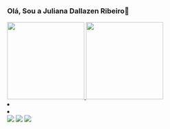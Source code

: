 ### Olá, Sou a Juliana Dallazen Ribeiro👋

<a href="https://github.com/Juliana-24">
<img height="180em" src="https://github-readme-stats.vercel.app/api?username=Juliana-24&show_icons=true&theme=midnight-purple&include_all_commits=true&count_private=true"/>
  <img height="180em" src="https://github-readme-stats.vercel.app/api/top-langs/?username=Juliana-24&layout=compact&langs_count=7&theme=midnight-purple"/>
</div
  
  *
  *
  
  </a>
<a href="https://www.linkedin.com/in/juliana-dallazen-ribeiro-ab425a215/" target="_blank"><img src="https://img.shields.io/badge/-LinkedIn-%230077B5?style=for-the-badge&logo=linkedin&logoColor=white" target="_blank"></a>
  <a href="https://www.instagram.com/julianadallazenribeiro/" target="_blank"><img src="https://img.shields.io/badge/-Instagram-%23E4405F?style=for-the-badge&logo=instagram&logoColor=white" target="_blank"></a>
  <a href="https://www.facebook.com/juliana.dallazenribeiro.1" target="_blank"><img src="https://img.shields.io/badge/Facebook-1877F2?style=for-the-badge&logo=facebook&logoColor=white"></a>
  
